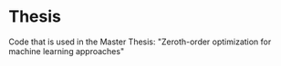 # Thesis
Code that is used in the Master Thesis: "Zeroth-order optimization for machine learning approaches"
